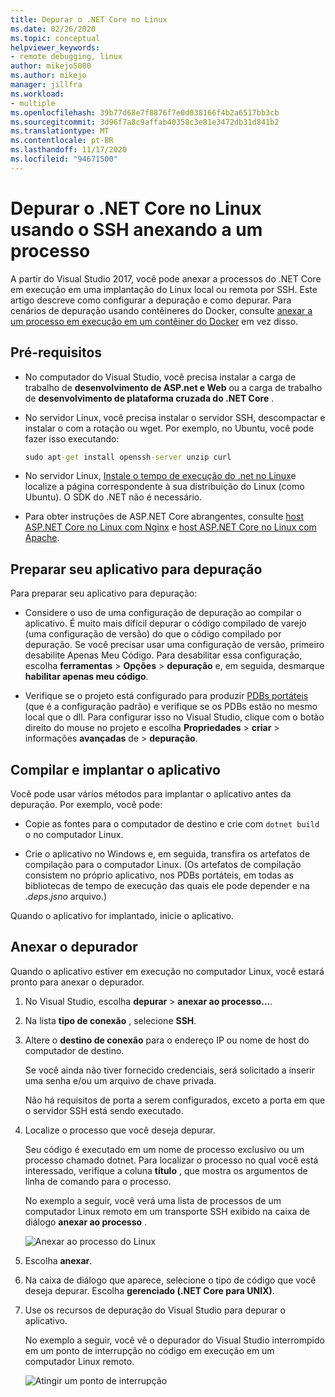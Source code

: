 ```yaml
---
title: Depurar o .NET Core no Linux
ms.date: 02/26/2020
ms.topic: conceptual
helpviewer_keywords:
- remote debugging, linux
author: mikejo5000
ms.author: mikejo
manager: jillfra
ms.workload:
- multiple
ms.openlocfilehash: 39b77d68e7f8876f7e0d038166f4b2a6517bb3cb
ms.sourcegitcommit: 3d96f7a8c9affab40358c3e81e3472db31d841b2
ms.translationtype: MT
ms.contentlocale: pt-BR
ms.lasthandoff: 11/17/2020
ms.locfileid: "94671500"
---
```

# <a name="debug-net-core-on-linux-using-ssh-by-attaching-to-a-process"></a>Depurar o .NET Core no Linux usando o SSH anexando a um processo

A partir do Visual Studio 2017, você pode anexar a processos do .NET Core em execução em uma implantação do Linux local ou remota por SSH. Este artigo descreve como configurar a depuração e como depurar. Para cenários de depuração usando contêineres do Docker, consulte [anexar a um processo em execução em um contêiner do Docker](../debugger/attach-to-process-running-in-docker-container.md) em vez disso.

## <a name="prerequisites"></a>Pré-requisitos

- No computador do Visual Studio, você precisa instalar a carga de trabalho de **desenvolvimento de ASP.net e Web** ou a carga de trabalho de **desenvolvimento de plataforma cruzada do .NET Core** .

- No servidor Linux, você precisa instalar o servidor SSH, descompactar e instalar o com a rotação ou wget. Por exemplo, no Ubuntu, você pode fazer isso executando:

  ``` cmd
  sudo apt-get install openssh-server unzip curl
  ```

- No servidor Linux, [Instale o tempo de execução do .net no Linux](/dotnet/core/install/linux)e localize a página correspondente à sua distribuição do Linux (como Ubuntu). O SDK do .NET não é necessário.

- Para obter instruções de ASP.NET Core abrangentes, consulte [host ASP.NET Core no Linux com Nginx](/aspnet/core/host-and-deploy/linux-nginx) e [host ASP.NET Core no Linux com Apache](/aspnet/core/host-and-deploy/linux-apache).

## <a name="prepare-your-application-for-debugging"></a>Preparar seu aplicativo para depuração

Para preparar seu aplicativo para depuração:

- Considere o uso de uma configuração de depuração ao compilar o aplicativo. É muito mais difícil depurar o código compilado de varejo (uma configuração de versão) do que o código compilado por depuração. Se você precisar usar uma configuração de versão, primeiro desabilite Apenas Meu Código. Para desabilitar essa configuração, escolha **ferramentas**  >  **Opções**  >  **depuração** e, em seguida, desmarque **habilitar apenas meu código**.

- Verifique se o projeto está configurado para produzir [PDBs portáteis](https://github.com/OmniSharp/omnisharp-vscode/wiki/Portable-PDBs) (que é a configuração padrão) e verifique se os PDBs estão no mesmo local que o dll. Para configurar isso no Visual Studio, clique com o botão direito do mouse no projeto e escolha **Propriedades**  >  **criar**  >  informações **avançadas** de  >  **depuração**.

## <a name="build-and-deploy-the-application"></a>Compilar e implantar o aplicativo

Você pode usar vários métodos para implantar o aplicativo antes da depuração. Por exemplo, você pode:

- Copie as fontes para o computador de destino e crie com ```dotnet build``` o no computador Linux.

- Crie o aplicativo no Windows e, em seguida, transfira os artefatos de compilação para o computador Linux. (Os artefatos de compilação consistem no próprio aplicativo, nos PDBs portáteis, em todas as bibliotecas de tempo de execução das quais ele pode depender e na *.deps.jsno* arquivo.)

Quando o aplicativo for implantado, inicie o aplicativo.

## <a name="attach-the-debugger"></a>Anexar o depurador

Quando o aplicativo estiver em execução no computador Linux, você estará pronto para anexar o depurador.

1. No Visual Studio, escolha **depurar**  >  **anexar ao processo...**.

1. Na lista **tipo de conexão** , selecione **SSH**.

1. Altere o **destino de conexão** para o endereço IP ou nome de host do computador de destino.

   Se você ainda não tiver fornecido credenciais, será solicitado a inserir uma senha e/ou um arquivo de chave privada.

   Não há requisitos de porta a serem configurados, exceto a porta em que o servidor SSH está sendo executado.

1. Localize o processo que você deseja depurar.

   Seu código é executado em um nome de processo exclusivo ou um processo chamado dotnet. Para localizar o processo no qual você está interessado, verifique a coluna **título** , que mostra os argumentos de linha de comando para o processo.

   No exemplo a seguir, você verá uma lista de processos de um computador Linux remoto em um transporte SSH exibido na caixa de diálogo **anexar ao processo** .

   ![Anexar ao processo do Linux](media/remote-debug-linux-over-ssh-attach.png)

1. Escolha **anexar**.

1. Na caixa de diálogo que aparece, selecione o tipo de código que você deseja depurar. Escolha **gerenciado (.NET Core para UNIX)**.

1. Use os recursos de depuração do Visual Studio para depurar o aplicativo.

   No exemplo a seguir, você vê o depurador do Visual Studio interrompido em um ponto de interrupção no código em execução em um computador Linux remoto.

   ![Atingir um ponto de interrupção](media/remote-debug-linux-over-ssh-hit-breakpoint.png)